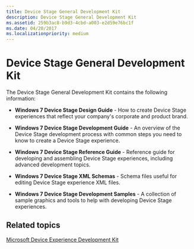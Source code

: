 ```yaml
---
title: Device Stage General Development Kit
description: Device Stage General Development Kit
ms.assetid: 259b3ac8-b9d3-4cbd-a003-e2d59e76bc1f
ms.date: 04/20/2017
ms.localizationpriority: medium
---
```


# Device Stage General Development Kit


The Device Stage General Development Kit contains the following information:

-   **Windows 7 Device Stage Design Guide** - How to create Device Stage experiences that reflect your company's corporate and product brand.

-   **Windows 7 Device Stage Development Guide** - An overview of the Device Stage development process with common steps you need to know to create a Device Stage experience.

-   **Windows 7 Device Stage Reference Guide** - Reference guide for developing and assembling Device Stage experiences, including advanced development topics.

-   **Windows 7 Device Stage XML Schemas** - Schema files useful for editing Device Stage experience XML files.

-   **Windows 7 Device Stage Development Samples** - A collection of sample graphics and tools to help with developing Device Stage experiences.

## Related topics
[Microsoft Device Experience Development Kit](https://msdn.microsoft.com/library/windows/hardware/dn629504(v=vs.85).aspx)  



